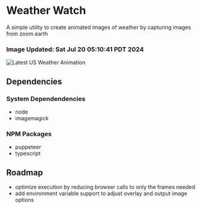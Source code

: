 # Weather Watch

A simple utility to create animated images of weather by capturing images from zoom.earth

### Image Updated: Sat Jul 20 05:10:41 PDT 2024

![Latest US Weather Animation](animations/2024-07-20.webp)

## Dependencies
### System Dependendencies
* node
* imagemagick
### NPM Packages
* puppeteer
* typescript

## Roadmap
* optimize execution by reducing browser calls to only the frames needed
* add environment variable support to adjust overlay and output image options

